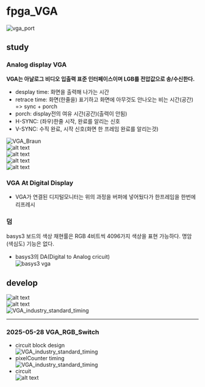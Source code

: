 # fpga_VGA

![vga_port](vga_port.png)<br/>

## study

### Analog display VGA
**VGA는 아날로그 비디오 입출력 표준 인터페이스이며 LGB를 전압값으로 송/수신한다.**
- desplay time: 화면을 출력해 나가는 시간
- retrace time: 화면(한줄을) 표기하고 화면에 아무것도 안나오는 비는 시간(공간) => sync + porch
- porch: display전의 여유 시간(공간)(출력이 안됨)
- H-SYNC: (좌우)한줄 시작, 완료를 알리는 신호
- V-SYNC: 수직 완료, 시작 신호(화면 한 프레임 완료를 알리는것)<br/>

![VGA_Braun](image.png)<br/>
![alt text](image-3.png)<br/>
![alt text](image-1.png)<br/>
![alt text](image-2.png)<br/>
![alt text](image-4.png)<br/>


### VGA At Digital Display
- VGA가 연결된 디지털모니터는 위의 과정을 버퍼에 넣어뒀다가 한프레임을 한번에 리프레시

### 덤
basys3 보드의 색상 채현률은 RGB 4비트씩 4096가지 색상을 표현 가능하다. 명암(색심도) 기능은 없다.<br/>
- basys3의 DA(Digital to Analog cricuit)<br/>
![basys3 vga](image-6.png)<br/>

## develop
![alt text](image-2.png)<br/>
![alt text](image-4.png)<br/>
![VGA_industry_standard_timing](image-5.png)<br/>
_  _  _

### 2025-05-28 VGA_RGB_Switch
- circuit block design<br/>
![VGA_industry_standard_timing](20250528.drawio.png)<br/>
- pixelCounter timing <br/>
![VGA_industry_standard_timing](20250528_wavedrom.png)<br/>
- circuit<br/>
![alt text](image-7.png)<br/>